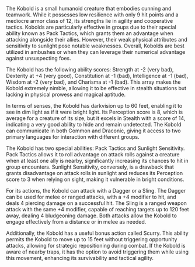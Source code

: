 The Kobold is a small humanoid creature that embodies cunning and teamwork. While it possesses low resilience with only 9 hit points and a mediocre armor class of 12, its strengths lie in agility and cooperative tactics. Kobolds are particularly effective in groups due to their special ability known as Pack Tactics, which grants them an advantage when attacking alongside their allies. However, their weak physical attributes and sensitivity to sunlight pose notable weaknesses. Overall, Kobolds are best utilized in ambushes or when they can leverage their numerical advantage against unsuspecting foes.

The Kobold has the following ability scores: Strength at -2 (very bad), Dexterity at +4 (very good), Constitution at -1 (bad), Intelligence at -1 (bad), Wisdom at -2 (very bad), and Charisma at -1 (bad). This array makes the Kobold extremely nimble, allowing it to be effective in stealth situations but lacking in physical prowess and magical aptitude.

In terms of senses, the Kobold has darkvision up to 60 feet, enabling it to see in dim light as if it were bright light. Its Perception score is 8, which is average for a creature of its size, but it excels in Stealth with a score of 14, indicating a very good ability to hide and remain undetected. The Kobold can communicate in both Common and Draconic, giving it access to two primary languages for interaction with different groups.

The Kobold has two special abilities: Pack Tactics and Sunlight Sensitivity. Pack Tactics allows it to roll advantage on attack rolls against a creature when at least one ally is nearby, significantly increasing its chances to hit in group encounters. Sunlight Sensitivity, conversely, is a drawback that grants disadvantage on attack rolls in sunlight and reduces its Perception score to 3 when relying on sight, making it vulnerable in bright conditions.

For its actions, the Kobold can attack with a Dagger or a Sling. The Dagger can be used for melee or ranged attacks, with a +4 modifier to hit, and deals 4 piercing damage on a successful hit. The Sling is a ranged weapon attack with the same +4 modifier, capable of reaching targets up to 120 feet away, dealing 4 bludgeoning damage. Both attacks allow the Kobold to engage effectively from a distance or in melee as needed.

Additionally, the Kobold has a useful bonus action called Scurry. This ability permits the Kobold to move up to 15 feet without triggering opportunity attacks, allowing for strategic repositioning during combat. If the Kobold is aware of nearby traps, it has the option to avoid triggering them while using this movement, enhancing its survivability and tactical agility.